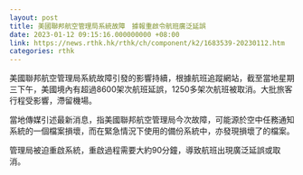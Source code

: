 ```yaml
---
layout: post
title: 美國聯邦航空管理局系統故障　據報重啟令航班廣泛延誤
date: 2023-01-12 09:15:16.000000000 +08:00
link: https://news.rthk.hk/rthk/ch/component/k2/1683539-20230112.htm
categories: rthk
---
```


美國聯邦航空管理局系統故障引發的影響持續，根據航班追蹤網站，截至當地星期三下午，美國境內有超過8600架次航班延誤，1250多架次航班被取消。大批旅客行程受影響，滯留機場。

當地傳媒引述最新消息，指美國聯邦航空管理局今次故障，可能源於空中任務通知系統的一個檔案損壞，而在緊急情況下使用的備份系統中，亦發現損壞了的檔案。

管理局被迫重啟系統，重啟過程需要大約90分鐘，導致航班出現廣泛延誤或取消。
